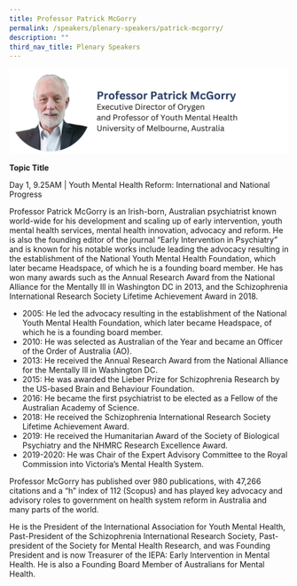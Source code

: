 ```yaml
---
title: Professor Patrick McGorry
permalink: /speakers/plenary-speakers/patrick-mcgorry/
description: ""
third_nav_title: Plenary Speakers
---
```

<div style="display: flex; flex-wrap: wrap;">
  <div style="flex-basis: 100%; max-width: 100%;">
    <img alt="track speakers 1" src="/images/SpeakersPhoto/patrickmcgorryv01.png">
  </div>
	</div>
	
<b>Topic Title</b>

<p id="left">Day 1, 9.25AM | Youth Mental Health Reform: International and National Progress</p>

Professor Patrick McGorry is an Irish-born, Australian psychiatrist known world-wide for his development and scaling up of early intervention, youth mental health services, mental health innovation, advocacy and reform. He is also the founding editor of the journal “Early Intervention in Psychiatry” and  is known for his notable works include leading the advocacy resulting in the establishment of the National Youth Mental Health Foundation, which later became Headspace, of which he is a founding board member. He has won many awards such as the Annual Research Award from the National Alliance for the Mentally Ill in Washington DC in 2013, and the Schizophrenia International Research Society Lifetime Achievement Award in 2018. 
* 2005: He led the advocacy resulting in the establishment of the National Youth Mental Health Foundation, which later became Headspace, of which he is a founding board member. 
* 2010: He was selected as Australian of the Year and became an Officer of the Order of Australia (AO). 
* 2013: He received the Annual Research Award from the National Alliance for the Mentally Ill in Washington DC.
* 2015: He was awarded the Lieber Prize for Schizophrenia Research by the US-based Brain and Behaviour Foundation.
* 2016: He became the first psychiatrist to be elected as a Fellow of the Australian Academy of Science. 
* 2018: He received the Schizophrenia International Research Society Lifetime Achievement Award.
* 2019: He received the Humanitarian Award of the Society of Biological Psychiatry and the NHMRC Research Excellence Award. 
* 2019-2020: He was Chair of the Expert Advisory Committee to the Royal Commission into Victoria’s Mental Health System.

Professor McGorry has published over 980 publications, with 47,266 citations and a “h” index of 112 (Scopus) and has played key advocacy and advisory roles to government on health system reform in Australia and many parts of the world.

He is the President of the International Association for Youth Mental Health, Past-President of the Schizophrenia International Research Society, Past-president of the Society for Mental Health Research, and was Founding President and is now Treasurer of the IEPA: Early Intervention in Mental Health. He is also a Founding Board Member of Australians for Mental Health.